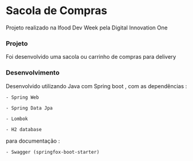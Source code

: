 # Sacola de Compras

Projeto realizado na Ifood Dev Week pela Digital Innovation One

### Projeto

Foi desenvolvido uma sacola ou carrinho de compras para delivery 

### Desenvolvimento

Desenvolvido utilizando Java com Spring boot , com as dependências :

	- Spring Web
	
	- Spring Data Jpa
	
	- Lombok
	
	- H2 database
	
para documentação : 

	- Swagger (springfox-boot-starter)
